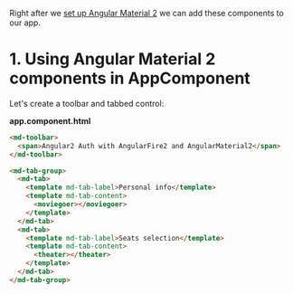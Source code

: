 Right after we [set up Angular Material 2](MATERIAL-SETUP.md) we can add these components to our app.

# 1\. Using Angular Material 2 components in AppComponent

Let's create a toolbar and tabbed control:

**app.component.html**

```html
<md-toolbar>
  <span>Angular2 Auth with AngularFire2 and AngularMaterial2</span>
</md-toolbar>
```

```html
<md-tab-group>
  <md-tab>
    <template md-tab-label>Personal info</template>
    <template md-tab-content>
      <moviegoer></moviegoer>
    </template>
  </md-tab>
  <md-tab>
    <template md-tab-label>Seats selection</template>
    <template md-tab-content>
      <theater></theater>
    </template>
  </md-tab>
</md-tab-group>
```
